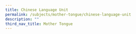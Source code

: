 ```yaml
---
title: Chinese Language Unit
permalink: /subjects/mother-tongue/chinese-language-unit
description: ""
third_nav_title: Mother Tongue
---
```


